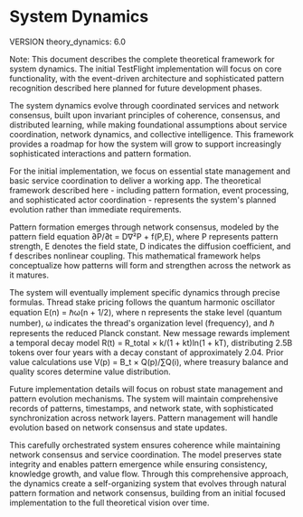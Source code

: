 # System Dynamics

VERSION theory_dynamics: 6.0

Note: This document describes the complete theoretical framework for system dynamics. The initial TestFlight implementation will focus on core functionality, with the event-driven architecture and sophisticated pattern recognition described here planned for future development phases.

The system dynamics evolve through coordinated services and network consensus, built upon invariant principles of coherence, consensus, and distributed learning, while making foundational assumptions about service coordination, network dynamics, and collective intelligence. This framework provides a roadmap for how the system will grow to support increasingly sophisticated interactions and pattern formation.

For the initial implementation, we focus on essential state management and basic service coordination to deliver a working app. The theoretical framework described here - including pattern formation, event processing, and sophisticated actor coordination - represents the system's planned evolution rather than immediate requirements.

Pattern formation emerges through network consensus, modeled by the pattern field equation ∂P/∂t = D∇²P + f(P,E), where P represents pattern strength, E denotes the field state, D indicates the diffusion coefficient, and f describes nonlinear coupling. This mathematical framework helps conceptualize how patterns will form and strengthen across the network as it matures.

The system will eventually implement specific dynamics through precise formulas. Thread stake pricing follows the quantum harmonic oscillator equation E(n) = ℏω(n + 1/2), where n represents the stake level (quantum number), ω indicates the thread's organization level (frequency), and ℏ represents the reduced Planck constant. New message rewards implement a temporal decay model R(t) = R_total × k/(1 + kt)ln(1 + kT), distributing 2.5B tokens over four years with a decay constant of approximately 2.04. Prior value calculations use V(p) = B_t × Q(p)/∑Q(i), where treasury balance and quality scores determine value distribution.

Future implementation details will focus on robust state management and pattern evolution mechanisms. The system will maintain comprehensive records of patterns, timestamps, and network state, with sophisticated synchronization across network layers. Pattern management will handle evolution based on network consensus and state updates.

This carefully orchestrated system ensures coherence while maintaining network consensus and service coordination. The model preserves state integrity and enables pattern emergence while ensuring consistency, knowledge growth, and value flow. Through this comprehensive approach, the dynamics create a self-organizing system that evolves through natural pattern formation and network consensus, building from an initial focused implementation to the full theoretical vision over time.
